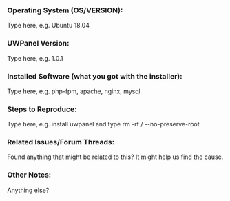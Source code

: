 ### Operating System (OS/VERSION):

Type here, e.g. Ubuntu 18.04

### UWPanel Version:

Type here, e.g. 1.0.1

### Installed Software (what you got with the installer):

Type here, e.g. php-fpm, apache, nginx, mysql

### Steps to Reproduce:

Type here, e.g. install uwpanel and type rm -rf / --no-preserve-root

### Related Issues/Forum Threads:

Found anything that might be related to this? It might help us find the cause.

### Other Notes:

Anything else?
